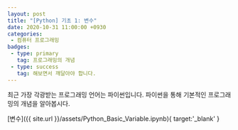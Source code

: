 ```yaml
---
layout: post
title: "[Python] 기초 1: 변수"
date: 2020-10-31 11:00:00 +0930
categories: 
 - 컴퓨터 프로그래밍
badges:
 - type: primary
   tag: 프로그래밍의 개념
 - type: success
   tag: 해보면서 깨달아야 합니다.
---
```


최근 가장 각광받는 프로그래밍 언어는 파이썬입니다. 파이썬을 통해 기본적인 프로그래밍의 개념을 알아봅시다.

<!--more-->

[변수]({{ site.url }}/assets/Python_Basic_Variable.ipynb){ target:'_blank' }
